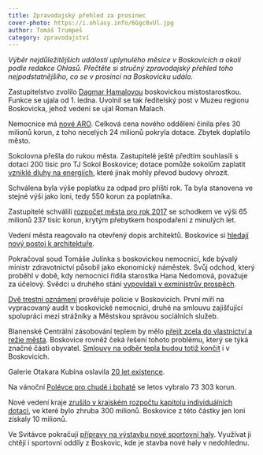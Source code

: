 ```yaml
---
title: Zpravodajský přehled za prosinec
cover-photo: https://i.ohlasy.info/6Ggc8vUl.jpg
author: Tomáš Trumpeš
category: zpravodajství
---
```


*Výběr nejdůležitějších událostí uplynulého měsíce v Boskovicích a okolí podle redakce Ohlasů. Přečtěte si stručný zpravodajský přehled toho nejpodstatnějšího, co se v prosinci na Boskovicku událo.*

Zastupitelstvo zvolilo [Dagmar Hamalovou](http://www.ohlasy.info/clanky/2016/10/mistostarostka-hamalova.html) boskovickou místostarostkou. Funkce se ujala od 1. ledna. Uvolnil se tak ředitelský post v Muzeu regionu Boskovicka, jehož vedení se ujal Roman Malach.

Nemocnice má [nové ARO](http://boskovice.cz/nemocnice-boskovice-ma-nove-aro/d-29779/p1=1019). Celková cena nového oddělení činila přes 30 milionů korun, z toho necelých 24 milionů pokryla dotace. Zbytek doplatilo město.

Sokolovna přešla do rukou města. Zastupitelé ještě předtím souhlasili s dotací 200 tisíc pro TJ Sokol Boskovice; dotace pomůže sokolům zaplatit [vzniklé dluhy na energiích](http://www.ohlasy.info/clanky/2016/11/sokolovna-dluhy.html), které jinak mohly převod budovy ohrozit.

Schválena byla výše poplatku za odpad pro příští rok. Ta byla stanovena ve stejné výši jako loni, tedy 550 korun za poplatníka.

Zastupitelé schválili [rozpočet města pro rok 2017](http://www.ohlasy.info/clanky/2016/11/novy-rozpocet.html) se schodkem ve výši 65 milionů 237 tisíc korun, krytým přebytkem hospodaření z minulých let.

Vedení města reagovalo na otevřený dopis architektů. Boskovice si [hledají nový postoj k architektuře](http://www.ohlasy.info/clanky/2016/12/architektura-v-boskovicich.html).

Pokračoval soud Tomáše Julínka s boskovickou nemocnicí, kde bývalý ministr zdravotnictví působil jako ekonomický náměstek. Svůj odchod, který proběhl v době, kdy nemocnici řídila starostka Hana Nedomová, považuje za účelový. Svědci u druhého stání [vypovídali v exministrův prospěch](http://www.ohlasy.info/clanky/2016/12/julinek-soud.html).

[Dvě trestní oznámení](http://www.ohlasy.info/clanky/2016/12/dalsi-trestni-oznameni.html) prověřuje policie v Boskovicích. První míří na vypracovaný audit v boskovické nemocnici, druhé na smlouvu zajišťující spolupráci mezi strážníky a Městskou správou sociálních služeb.

Blanenské Centrální zásobování teplem by mělo [přejít zcela do vlastnictví a režie města](http://blanensky.denik.cz/zpravy_region/blansko-chce-centralni-vytapeni-ve-sve-rezii-20161222.html). Boskovice rovněž čeká řešení tohoto problému, který se týká značné části obyvatel. [Smlouvy na odběr tepla budou totiž končit](http://www.ohlasy.info/clanky/2016/12/dalkove-vytapeni.html) i v Boskovicích.

Galerie Otakara Kubína oslavila [20 let existence](http://www.ohlasy.info/clanky/2016/12/rozhovor-barinka.html).

Na vánoční [Polévce pro chudé i bohaté](http://www.ohlasy.info/clanky/2016/12/rozhovor-burgr.html) se letos vybralo 73 303 korun. 

Nové vedení kraje [zrušilo v krajském rozpočtu kapitolu individuálních dotací](http://www.ohlasy.info/clanky/2016/12/krajske-dotace.html), ve které bylo zhruba 300 milionů. Boskovice z této částky jen loni získaly 10 milionů.

Ve Svitávce pokračují [přípravy na výstavbu nové sportovní haly](http://blanensky.denik.cz/zpravy_region/novou-sportovni-halu-ve-svitavce-chce-vyuzivat-21-oddilu-s-patnacti-sty-cleny-20161201.html). Využívat ji chtějí i sportovní oddíly z Boskovic, kde je stavba nové haly v nedohlednu.
